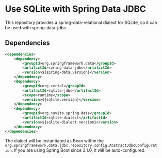 # Use SQLite with Spring Data JDBC

This repository provides a spring-data-relational dialect for SQLite, so it can
be used with spring-data-jdbc.

## Dependencies

```xml
<dependencies>
    <dependency>
        <groupId>org.springframework.data</groupId>
        <artifactId>spring-data-jdbc</artifactId>
        <version>${spring-data.version}</version>
    </dependency>
    <dependency>
        <groupId>org.xerial</groupId>
        <artifactId>sqlite-jdbc</artifactId>
        <scope>runtime</scope>
        <version>${sqlite.version}</version>
    </dependency>
    <dependency>
        <groupId>org.nuvito.spring.data</groupId>
        <artifactId>sqlite-dialect</artifactId>
        <version>${sqlite-dialect.version}</version>
    </dependency>
</dependencies>
```

The dialect will be instantiated as Bean within the 
`org.springframework.data.jdbc.repository.config.AbstractJdbcConfiguration`.
If you are using Spring Boot since 2.1.0, it will be auto-configured. 
